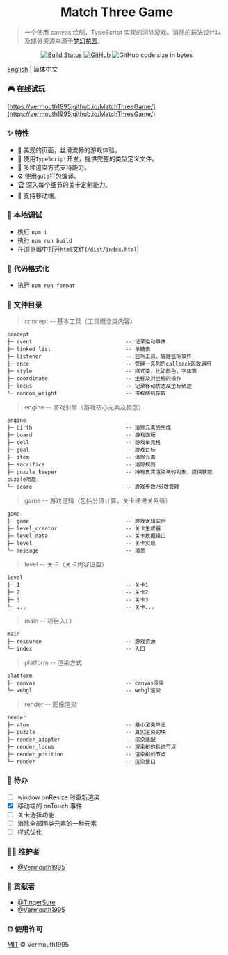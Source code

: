 <h1 align="center">Match Three Game</h1>

> 一个使用 canvas 绘制，TypeScript 实现的消除游戏。消除的玩法设计以及部分资源来源于[梦幻花园](http://hy.uu.cc/)。

<div align="center">

[![Build Status](https://img.shields.io/travis/Vermouth1995/MatchThreeGame)](https://travis-ci.org/github/Vermouth1995/MatchThreeGame)
[![GitHub](https://img.shields.io/github/license/vermouth1995/MatchThreeGame?color=blue)](https://github.com/Vermouth1995/MatchThreeGame/blob/master/LICENSE)
![GitHub code size in bytes](https://img.shields.io/github/languages/code-size/Vermouth1995/MatchThreeGame?color=orange)

</div>

[English](./README.md) | 简体中文

### 🎮 在线试玩

[https://vermouth1995.github.io/MatchThreeGame/](https://vermouth1995.github.io/MatchThreeGame/)

### ✨ 特性

- 🎀 美观的页面，丝滑流畅的游戏体验。
- 🌼 使用```TypeScript```开发，提供完整的类型定义文件。
- 🏅 多种渲染方式支持能力。
- ⚙️ 使用```gulp```打包编译。
- 🏆 深入每个细节的关卡定制能力。
- 🤳 支持移动端。

### 🔨 本地调试

- 执行 `npm i`
- 执行 `npm run build`
- 在浏览器中打开`html`文件(`/dist/index.html`)

### 💅 代码格式化

- 执行 `npm run format`

### 🔖 文件目录

> concept -- 基本工具（工具概念类内容）

	concept
	├─ event                              -- 记录运动事件
	├─ linked_list                        -- 单链表
	├─ listener                           -- 监听工具，管理监听事件
	├─ once                               -- 管理一系列的callback函数调用
	├─ style                              -- 样式类，比如颜色，字体等
	├─ coordinate                         -- 坐标及对坐标的操作
	├─ locus                              -- 记录移动状态及坐标轨迹
	└─ random_weight                      -- 带权随机存取

> engine -- 游戏引擎（游戏核心元素及概念）

	engine
	├─ birth                              -- 消除元素的生成
	├─ board                              -- 游戏面板
	├─ cell                               -- 游戏单元格
	├─ goal                               -- 游戏目标
	├─ item                               -- 消除元素
	├─ sacrifice                          -- 消除规则
	├─ puzzle_keeper                      -- 持有真实渲染块的对象，提供获取puzzle功能
	└─ score                              -- 游戏步数/分数管理

> game -- 游戏逻辑（包括分值计算，关卡递进关系等）

	game
	├─ game                               -- 游戏逻辑实例
	├─ level_creator                      -- 关卡生成器
	├─ level_data                         -- 关卡数据接口
	├─ level                              -- 关卡实现
	└─ message                            -- 消息

> level -- 关卡（关卡内容设置）

	level
	├─ 1                                  -- 关卡1
	├─ 2                                  -- 关卡2
	├─ 3                                  -- 关卡3
	└─ ...                                -- 关卡...

> main -- 项目入口

	main
	├─ resource                           -- 游戏资源
	└─ index                              -- 入口

> platform -- 渲染方式

	platform
	├─ canvas                             -- canvas渲染
	└─ webgl                              -- webgl渲染

> render -- 图像渲染

	render
	├─ atom                               -- 最小渲染单元
	├─ puzzle                             -- 真实渲染的块
	├─ render_adapter                     -- 渲染适配
	├─ render_locus                       -- 渲染树的轨迹节点
	├─ render_position                    -- 渲染树的节点
	└─ render                             -- 渲染接口

### 🚧 待办

- [ ] window onResize 时重新渲染
- [x] 移动端的 onTouch 事件
- [ ] 关卡选择功能
- [ ] 消除全部同类元素的一种元素
- [ ] 样式优化

### 👩‍💻 维护者

- [@Vermouth1995](https://github.com/Vermouth1995)

### 🤝 贡献者

- [@TingerSure](https://github.com/TingerSure)
- [@Vermouth1995](https://github.com/Vermouth1995)

### ⏰ 使用许可

[MIT](LICENSE) © Vermouth1995
